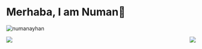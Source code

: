  # Merhaba, I am Numan👋 
 
<p align="left"> <img src="https://komarev.com/ghpvc/?username=numanayhan" alt="numanayhan" /> </p>

<img align='right' src="https://github-readme-stats.vercel.app/api?username=numanayhan&show_icons=true">



 [![](https://img.shields.io/badge/medium-%2312100E.svg?&style=for-the-badge&logo=medium&logoColor=white)](https://medium.com/@numanayhan)
 
